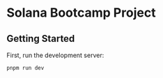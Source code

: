 # Solana Bootcamp Project

## Getting Started

First, run the development server:

```bash
pnpm run dev
```
